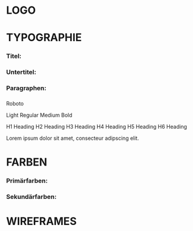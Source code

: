 # LOGO

# TYPOGRAPHIE

### Titel:
### Untertitel:
### Paragraphen:
### 

Roboto

Light
Regular
Medium
Bold

H1 Heading
H2 Heading
H3 Heading
H4 Heading
H5 Heading
H6 Heading

Lorem ipsum dolor sit amet, consecteur adipscing elit.

# FARBEN

### Primärfarben:
### Sekundärfarben:

# WIREFRAMES

